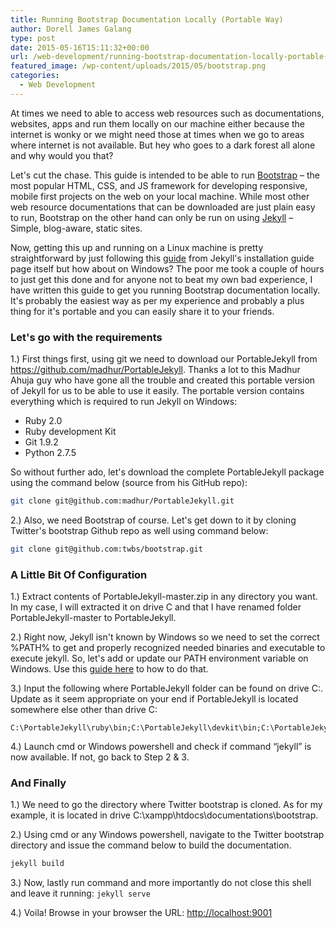 ```yaml
---
title: Running Bootstrap Documentation Locally (Portable Way)
author: Dorell James Galang
type: post
date: 2015-05-16T15:11:32+00:00
url: /web-development/running-bootstrap-documentation-locally-portable-way/
featured_image: /wp-content/uploads/2015/05/bootstrap.png
categories:
  - Web Development
---
```


At times we need to able to access web resources such as documentations, websites, apps and run them locally on our machine either because the internet is wonky or we might need those at times when we go to areas where internet is not available. But hey who goes to a dark forest all alone and why would you that? <span class="wp-font-emots-emo-happy"></span>

Let's cut the chase. This guide is intended to be able to run <a href="http://getbootstrap.com/" target="_blank">Bootstrap</a> &#8211; the most popular HTML, CSS, and JS framework for developing responsive, mobile first projects on the web on your local machine. While most other web resource documentations that can be downloaded are just plain easy to run, Bootstrap on the other hand can only be run on using [Jekyll][1] &#8211; Simple, blog-aware, static sites.

Now, getting this up and running on a Linux machine is pretty straightforward by just following this [guide][2] from Jekyll's installation guide page itself but how about on Windows? The poor me took a couple of hours to just get this done and for anyone not to beat my own bad experience, I have written this guide to get you running Bootstrap documentation locally. It's probably the easiest way as per my experience and probably a plus thing for it's portable and you can easily share it to your friends. <span class="wp-font-emots-emo-happy"></span>

### Let's go with the requirements

1.) First things first, using git we need to download our PortableJekyll from https://github.com/madhur/PortableJekyll. Thanks a lot to this Madhur Ahuja guy who have gone all the trouble and created this portable version of Jekyll for us to be able to use it easily. The portable version contains everything which is required to run Jekyll on Windows:

- Ruby 2.0
- Ruby development Kit
- Git 1.9.2
- Python 2.7.5

So without further ado, let's download the complete PortableJekyll package using the command below (source from his GitHub repo):

```bash
git clone git@github.com:madhur/PortableJekyll.git
```

2.) Also, we need Bootstrap of course. Let's get down to it by cloning Twitter's bootstrap Github repo as well using command below:

```bash
git clone git@github.com:twbs/bootstrap.git
```

### A Little Bit Of Configuration

1.) Extract contents of PortableJekyll-master.zip in any directory you want. In my case, I will extracted it on drive C and that I have renamed folder <span class="file">PortableJekyll-master</span> to <span class="file">PortableJekyll</span>.

2.) Right now, Jekyll isn't known by Windows so we need to set the correct %PATH% to get and properly recognized needed binaries and executable to execute jekyll. So, let's add or update our PATH environment variable on Windows. Use this [guide here][3] to how to do that.

3.) Input the following where PortableJekyll folder can be found on drive C:. Update as it seem appropriate on your end if PortableJekyll is located somewhere else other than drive C:

```
C:\PortableJekyll\ruby\bin;C:\PortableJekyll\devkit\bin;C:\PortableJekyll\Git;C:\PortableJekyll\Python\App;C:\PortableJekyll\devkit\mingw\bin;C:\PortableJekyll\curl\bin;
```

4.) Launch cmd or Windows powershell and check if command &#8220;jekyll&#8221; is now available. If not, go back to Step 2 & 3.

### And Finally

1.) We need to go the directory where Twitter bootstrap is cloned. As for my example, it is located in drive <span class="file">C:\xampp\htdocs\documentations\bootstrap</span>.

2.) Using cmd or any Windows powershell, navigate to the Twitter bootstrap directory and issue the command below to build the documentation.

```bash
jekyll build
```

  
3.) Now, lastly run command and more importantly do not close this shell and leave it running: `jekyll serve`

4.) Voila! Browse in your browser the URL: <a href="http://localhost:9001" target="_blank"><span class="file">http://localhost:9001</span></a>

[1]: http://jekyllrb.com/
[2]: http://jekyllrb.com/docs/installation/
[3]: https://www.java.com/en/download/help/path.xml
